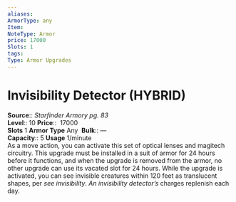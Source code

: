 ```yaml
---
aliases: 
ArmorType: any
Item:
NoteType: Armor
price: 17000
Slots: 1
tags: 
Type: Armor Upgrades
---
```


# Invisibility Detector (HYBRID)

**Source**:: _Starfinder Armory pg. 83_  
**Level**:: 10
**Price**::  17000  
**Slots** 1 **Armor Type** Any 
**Bulk**:: —  
**Capacity**:: 5 **Usage** 1/minute  
As a move action, you can activate this set of optical lenses and magitech circuitry. This upgrade must be installed in a suit of armor for 24 hours before it functions, and when the upgrade is removed from the armor, no other upgrade can use its vacated slot for 24 hours. While the upgrade is activated, you can see invisible creatures within 120 feet as translucent shapes, per _see invisibility_. _An invisibility detector’s_ charges replenish each day.
